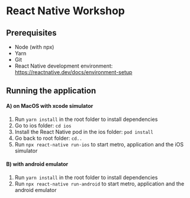 # React Native Workshop

## Prerequisites
- Node (with npx)
- Yarn
- Git
- React Native development environment: https://reactnative.dev/docs/environment-setup

## Running the application

#### A) on MacOS with xcode simulator
1. Run `yarn install` in the root folder to install dependencies
2. Go to ios folder: `cd ios`
3. Install the React Native pod in the ios folder: `pod install`
4. Go back to root folder: `cd..`
5. Run `npx react-native run-ios` to start metro, application and the iOS simulator

#### B) with android emulator
1. Run `yarn install` in the root folder to install dependencies
2. Run `npx react-native run-android` to start metro, application and the android emulator
